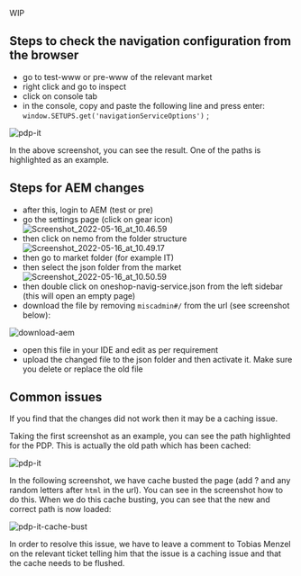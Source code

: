WIP

## Steps to check the navigation configuration from the browser

- go to test-www or pre-www of the relevant market
- right click and go to inspect
- click on console tab
- in the console, copy and paste the following line and press enter:
`window.SETUPS.get('navigationServiceOptions')` ;

![pdp-it](uploads/d6aabce50665ea2e6ed33edabfc6072c/pdp-it.png)

In the above screenshot, you can see the result. One of the paths is highlighted as an example.

## Steps for AEM changes
- after this, login to AEM (test or pre)
- go the settings page (click on gear icon)
![Screenshot_2022-05-16_at_10.46.59](uploads/e0693d9170866630bbbd0afd3cf82ee5/Screenshot_2022-05-16_at_10.46.59.png)
- then click on nemo from the folder structure
![Screenshot_2022-05-16_at_10.49.17](uploads/fd915a41ff85c085292b1c866e68eae8/Screenshot_2022-05-16_at_10.49.17.png) 
- then go to market folder (for example IT) 
- then select the json folder from the market
![Screenshot_2022-05-16_at_10.50.59](uploads/5a2dded2415787042845d1c9109f4425/Screenshot_2022-05-16_at_10.50.59.png)
- then double click on oneshop-navig-service.json from the left sidebar (this will open an empty page)
- download the file by removing `miscadmin#/` from the url (see screenshot below):

![download-aem](uploads/797b9267620271aa13db64ced6a21b60/download-aem.png)

- open this file in your IDE and edit as per requirement
- upload the changed file to the json folder and then activate it. Make sure you delete or replace the old file
 
## Common issues

If you find that the changes did not work then it may be a caching issue.

Taking the first screenshot as an example, you can see the path highlighted for the PDP. This is actually the old path which has been cached:

![pdp-it](uploads/d6aabce50665ea2e6ed33edabfc6072c/pdp-it.png)

In the following screenshot, we have cache busted the page (add ? and any random letters after `html` in the url). You can see in the screenshot how to do this. When we do this cache busting, you can see that the new and correct path is now loaded:

![pdp-it-cache-bust](uploads/cdf18835f82b8ed0b3d27e31cb9309ed/pdp-it-cache-bust.png)

In order to resolve this issue, we have to leave a comment to Tobias Menzel on the relevant ticket telling him that the issue is a caching issue and that the cache needs to be flushed.
